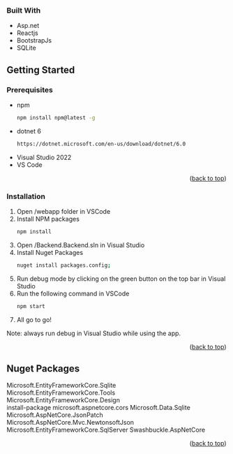 
### Built With

* Asp.net
* Reactjs
* BootstrapJs
* SQLite

<!-- GETTING STARTED -->
## Getting Started

### Prerequisites
* npm
  ```sh
  npm install npm@latest -g
  ```
* dotnet 6
  ```sh
  https://dotnet.microsoft.com/en-us/download/dotnet/6.0
  ```
* Visual Studio 2022
* VS Code

<p align="right">(<a href="#readme-top">back to top</a>)</p>

### Installation

1. Open /webapp folder in VSCode
2. Install NPM packages
   ```sh
   npm install
   ```
3. Open /Backend.Backend.sln in Visual Studio
4. Install Nuget Packages
   ```sh
   nuget install packages.config;
   ```
5. Run debug mode by clicking on the green button on the top bar in Visual Studio
6. Run the following command in VSCode
    ```sh
    npm start
    ```
7. All go to go!

Note: always run debug in Visual Studio while using the app. 

<p align="right">(<a href="#readme-top">back to top</a>)</p>

<!-- NUGET PACKAGES -->
## Nuget Packages
Microsoft.EntityFrameworkCore.Sqlite <br>
Microsoft.EntityFrameworkCore.Tools <br>
Microsoft.EntityFrameworkCore.Design  
install-package microsoft.aspnetcore.cors 
Microsoft.Data.Sqlite
Microsoft.AspNetCore.JsonPatch   
Microsoft.AspNetCore.Mvc.NewtonsoftJson
Microsoft.EntityFrameworkCore.SqlServer
Swashbuckle.AspNetCore

<p align="right">(<a href="#readme-top">back to top</a>)</p>



